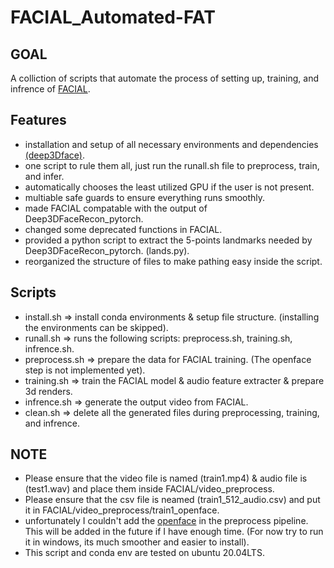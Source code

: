 # FACIAL_Automated-FAT
## GOAL
A colliction of scripts that automate the process of setting up, training, and infrence of [FACIAL](https://github.com/zhangchenxu528/FACIAL).

## Features
- installation and setup of all necessary environments and dependencies [(deep3Dface)](https://github.com/sicxu/Deep3DFaceRecon_pytorch).
- one script to rule them all, just run the runall.sh file to preprocess, train, and infer.
- automatically chooses the least utilized GPU if the user is not present.
- multiable safe guards to ensure everything runs smoothly.
- made FACIAL compatable with the output of Deep3DFaceRecon_pytorch.
- changed some deprecated functions in FACIAL.
- provided a python script to extract the 5-points landmarks needed by Deep3DFaceRecon_pytorch. (lands.py).
- reorganized the structure of files to make pathing easy inside the script.

## Scripts
- install.sh => install conda environments & setup file structure. (installing the environments can be skipped).
- runall.sh => runs the following scripts: preprocess.sh, training.sh, infrence.sh.
- preprocess.sh => prepare the data for FACIAL training. (The openface step is not implemented yet).
- training.sh => train the FACIAL model & audio feature extracter & prepare 3d renders.
- infrence.sh => generate the output video from FACIAL.
- clean.sh => delete all the generated files during preprocessing, training, and infrence.

## NOTE
- Please ensure that the video file is named (train1.mp4) & audio file is (test1.wav) and place them inside FACIAL/video_preprocess.
- Please ensure that the csv file is neamed (train1_512_audio.csv) and put it in FACIAL/video_preprocess/train1_openface.
- unfortunately I couldn't add the [openface](https://github.com/TadasBaltrusaitis/OpenFace) in the preprocess pipeline. This will be added in the future if I have enough time. (For now try to run it in windows, its much smoother and easier to install).
- This script and conda env are tested on ubuntu 20.04LTS.
